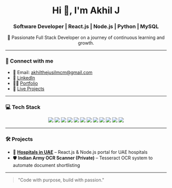 <h1 align="center">Hi 👋, I'm Akhil J</h1>
<h3 align="center">Software Developer | React.js | Node.js | Python | MySQL</h3>

<p align="center">
🚀 Passionate Full Stack Developer on a journey of continuous learning and growth.
</p>

---

### 🔗 Connect with me
- 📧 Email: akhilthejusilmcm@gmail.com  
- 💼 [LinkedIn](https://www.linkedin.com/in/akhiljay)  
- 🧑‍💻 [Portfolio ]()  
- 🔗 [Live Projects](https://hospitalsinuae.com)

---

### 💻 Tech Stack

<p align="center">
<img src="https://img.shields.io/badge/JAVASCRIPT-black?style=for-the-badge&logo=javascript" />
<img src="https://img.shields.io/badge/HTML5-E34F26?style=for-the-badge&logo=html5&logoColor=white" />
<img src="https://img.shields.io/badge/CSS3-1572B6?style=for-the-badge&logo=css3&logoColor=white" />
<img src="https://img.shields.io/badge/REACT-20232A?style=for-the-badge&logo=react&logoColor=61DAFB" />
<img src="https://img.shields.io/badge/NODE.JS-339933?style=for-the-badge&logo=node.js&logoColor=white" />
<img src="https://img.shields.io/badge/EXPRESS.JS-000000?style=for-the-badge&logo=express&logoColor=white" />
<img src="https://img.shields.io/badge/PYTHON-3776AB?style=for-the-badge&logo=python&logoColor=white" />
<img src="https://img.shields.io/badge/MYSQL-00758F?style=for-the-badge&logo=mysql&logoColor=white" />
<img src="https://img.shields.io/badge/MATERIAL--UI-0081CB?style=for-the-badge&logo=mui&logoColor=white" />
<img src="https://img.shields.io/badge/GIT-F05032?style=for-the-badge&logo=git&logoColor=white" />
<img src="https://img.shields.io/badge/GITHUB-181717?style=for-the-badge&logo=github&logoColor=white" />
<img src="https://img.shields.io/badge/TailwindCSS-38B2AC?style=for-the-badge&logo=tailwind-css&logoColor=white" />
</p>

---

### 🛠️ Projects
- 🏥 **[Hospitals in UAE](https://hospitalsinuae.com)** – React.js & Node.js portal for UAE hospitals  
- 🛡️ **Indian Army OCR Scanner (Private)** – Tesseract OCR system to automate document shortlisting  

---



> "Code with purpose, build with passion."

